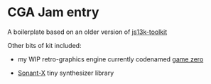 # CGA Jam entry

A boilerplate based on an older version of [js13k-toolkit](https://github.com/lucaspenney/js13k-toolkit)

Other bits of kit included:

* my WIP retro-graphics engine currently codenamed [game zero](https://rybar.github.io/gamezero)

* [Sonant-X](https://github.com/nicolas-van/sonant-x) tiny synthesizer library
